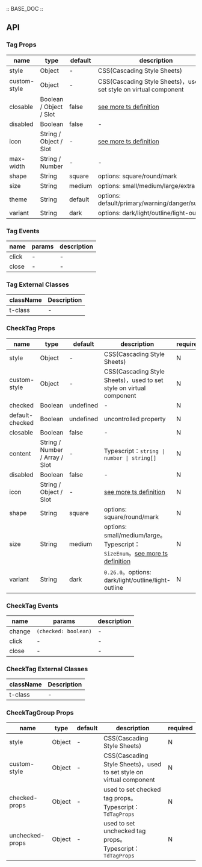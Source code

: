 :: BASE_DOC ::

## API

### Tag Props

name | type | default | description | required
-- | -- | -- | -- | --
style | Object | - | CSS(Cascading Style Sheets) | N
custom-style | Object | - | CSS(Cascading Style Sheets)，used to set style on virtual component | N
closable | Boolean / Object / Slot | false | [see more ts definition](https://github.com/Tencent/tdesign-miniprogram/blob/develop/src/common/common.ts) | N
disabled | Boolean | false | \- | N
icon | String / Object / Slot | - | [see more ts definition](https://github.com/Tencent/tdesign-miniprogram/blob/develop/src/common/common.ts) | N
max-width | String / Number | - | \- | N
shape | String | square | options: square/round/mark | N
size | String | medium | options: small/medium/large/extra-large | N
theme | String | default | options: default/primary/warning/danger/success | N
variant | String | dark | options: dark/light/outline/light-outline | N

### Tag Events

name | params | description
-- | -- | --
click | - | \-
close | - | \-
### Tag External Classes

className | Description
-- | --
t-class | \-


### CheckTag Props

name | type | default | description | required
-- | -- | -- | -- | --
style | Object | - | CSS(Cascading Style Sheets) | N
custom-style | Object | - | CSS(Cascading Style Sheets)，used to set style on virtual component | N
checked | Boolean | undefined | \- | N
default-checked | Boolean | undefined | uncontrolled property | N
closable | Boolean | false | \- | N
content | String / Number / Array / Slot | - | Typescript：`string \| number \| string[]` | N
disabled | Boolean | false | \- | N
icon | String / Object / Slot | - | [see more ts definition](https://github.com/Tencent/tdesign-miniprogram/blob/develop/src/common/common.ts) | N
shape | String | square | options: square/round/mark | N
size | String | medium | options: small/medium/large。Typescript：`SizeEnum`。[see more ts definition](https://github.com/Tencent/tdesign-miniprogram/blob/develop/src/common/common.ts) | N
variant | String | dark | `0.26.0`。options: dark/light/outline/light-outline | N

### CheckTag Events

name | params | description
-- | -- | --
change | `(checked: boolean)` | \-
click | - | \-
close | \- | \-
### CheckTag External Classes

className | Description
-- | --
t-class | \-


### CheckTagGroup Props

name | type | default | description | required
-- | -- | -- | -- | --
style | Object | - | CSS(Cascading Style Sheets) | N
custom-style | Object | - | CSS(Cascading Style Sheets)，used to set style on virtual component | N
checked-props | Object | - | used to set checked tag props。Typescript：`TdTagProps` | N
unchecked-props | Object | - | used to set unchecked tag props。Typescript：`TdTagProps` | N
